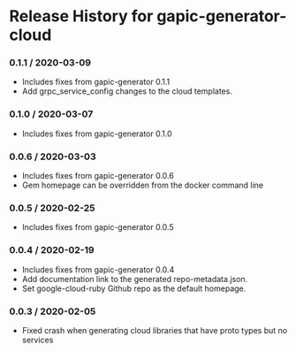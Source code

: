 # Release History for gapic-generator-cloud

### 0.1.1 / 2020-03-09

* Includes fixes from gapic-generator 0.1.1
* Add grpc_service_config changes to the cloud templates.

### 0.1.0 / 2020-03-07

* Includes fixes from gapic-generator 0.1.0

### 0.0.6 / 2020-03-03

* Includes fixes from gapic-generator 0.0.6
* Gem homepage can be overridden from the docker command line

### 0.0.5 / 2020-02-25

* Includes fixes from gapic-generator 0.0.5

### 0.0.4 / 2020-02-19

* Includes fixes from gapic-generator 0.0.4
* Add documentation link to the generated repo-metadata.json.
* Set google-cloud-ruby Github repo as the default homepage.

### 0.0.3 / 2020-02-05

* Fixed crash when generating cloud libraries that have proto types but no services
